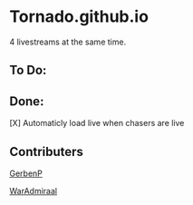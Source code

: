 # Tornado.github.io

4 livestreams at the same time.

## To Do:


## Done:

[X] Automaticly load live when chasers are live

## Contributers

[GerbenP](https://github.com/gerbenp)

[WarAdmiraal](https://github.com/Waradmiraal)
